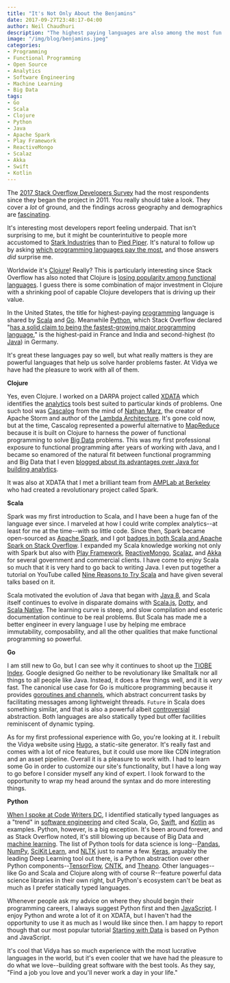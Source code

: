 ```yaml
---
title: "It's Not Only About the Benjamins"
date: 2017-09-27T23:48:17-04:00
author: Neil Chaudhuri
description: "The highest paying languages are also among the most fun and productive. We know from experience."
image: "/img/blog/benjamins.jpeg"
categories:
- Programming
- Functional Programming
- Open Source
- Analytics
- Software Engineering
- Machine Learning
- Big Data
tags:
- Go
- Scala
- Clojure
- Python
- Java
- Apache Spark
- Play Framework
- ReactiveMongo
- Scalaz
- Akka
- Swift
- Kotlin
---
```


The [2017 Stack Overflow Developers Survey](https://insights.stackoverflow.com/survey/2017) had the most 
respondents since they began the project in 2011. You really should
take a look. They cover a *lot* of ground, and the findings across geography and demographics are 
[fascinating](https://www.youtube.com/watch?v=W6MkESn1v1w). 

It's interesting most developers report feeling underpaid. That isn't surprising to me, but it might be counterintuitive to
people more accustomed to [Stark Industries](https://www.youtube.com/watch?v=VVyoXimCrdQ) than to [Pied Piper](https://www.youtube.com/watch?v=BzAdXyPYKQo).
It's natural to follow up by asking [which programming languages pay the most](https://insights.stackoverflow.com/survey/2017#top-paying-technologies), 
and those answers *did* surprise me. 

Worldwide it's [Clojure](/tags/clojure)! Really? This is particularly interesting since Stack Overflow has also noted that 
Clojure is [losing popularity among functional languages](https://stackoverflow.blog/2017/09/06/incredible-growth-python/). I
guess there is some combination of major investment in Clojure with a shrinking pool of capable Clojure developers that is driving
up their value. 

In the United States, the title for highest-paying [programming](/categories/programming) language is shared by [Scala](/tags/scala) and [Go](/tags/go). Meanwhile 
[Python](/tags/python), which Stack Overflow declared 
"[has a solid claim to being the fastest-growing major programming language](https://stackoverflow.blog/2017/09/06/incredible-growth-python/),"
is the highest-paid in France and India and second-highest (to [Java](/tags/java)) in Germany. 

It's great these languages pay so well, but what really matters is they are powerful languages that help us solve
harder problems faster. At Vidya we have had the pleasure to work with all of them. 

**Clojure**

Yes, even Clojure. I worked on a DARPA project called [XDATA](https://www.darpa.mil/program/xdata) which identifies the 
[analytics](/categories/analytics) tools best suited to particular kinds of problems. One such tool was 
[Cascalog](https://github.com/nathanmarz/cascalog) from the mind of [Nathan Marz](https://twitter.com/nathanmarz?lang=en), 
the creator of Apache Storm and author 
of the [Lambda Architecture](http://lambda-architecture.net/). It's gone cold now, but at the time, Cascalog represented a powerful alternative
to [MapReduce](/tags/mapreduce) because it is built on Clojure to harness the power of functional programming to solve 
[Big Data](/categories/big-data) problems. This was my first professional exposure to functional programming after years of working with 
Java, and I became so enamored of the natural fit between functional programming and Big Data that I even 
[blogged about its advantages over Java for building analytics](/blog/2013/10/27/java-is-dysfunctional-with-big-data/).

It was also at XDATA that I met a brilliant team from [AMPLab at Berkeley](https://amplab.cs.berkeley.edu/) who had
created a revolutionary project called Spark.

**Scala**

Spark was my first introduction to Scala, and I have been a huge fan of the language ever since. I marveled at how I could write
complex analytics--at least for me at the time--with so little code. Since then, Spark became 
open-sourced as [Apache Spark](/tags/apache-spark), and I got 
[badges in both Scala and Apache Spark on Stack Overflow](https://stackoverflow.com/users/1347281/vidya?tab=badges). I expanded my
Scala knowledge working not only with Spark but also with [Play Framework](/tags/play-framework), [ReactiveMongo](/tags/reactivemongo),
[Scalaz](/tags/scalaz), and [Akka](/tags/akka) for several government and commercial clients. I have come to enjoy Scala so much
that it is very hard to go back to writing Java. I even put together a tutorial on YouTube called 
[Nine Reasons to Try Scala](/tutorial/nine-reasons-to-try-scala/) and have given several talks 
based on it.

Scala motivated the evolution of Java that began with 
[Java 8](http://www.oracle.com/technetwork/java/javase/8-whats-new-2157071.html), and Scala itself continues to evolve 
in disparate domains with 
[Scala.js](https://www.scala-js.org/), [Dotty](http://dotty.epfl.ch/), and [Scala Native](http://www.scala-native.org/en/latest/).
The learning curve is steep, and slow compilation and esoteric documentation continue to be real problems. But Scala 
has made me a better engineer in every language I use by helping me embrace immutability,
composability, and all the other qualities that make functional programming so powerful.

**Go**

I am still new to Go, but I can see why it continues to shoot up the [TIOBE Index](https://www.tiobe.com/tiobe-index/). 
Google designed Go neither to be revolutionary like Smalltalk nor all things to all people like Java. Instead, it does 
a few things well, and it is *very* fast. The canonical use case for Go is multicore programming because it provides 
[goroutines and channels](https://tour.golang.org/concurrency/1), which abstract concurrent tasks by facilitating messages
among lightweight threads. `Future` in Scala does something similar, and that is also a powerful albeit 
[controversial](https://stackoverflow.com/questions/27454798/is-future-in-scala-a-monad) abstraction. Both languages are also
statically typed but offer facilities reminiscent of dynamic typing.  

As for my first professional experience with Go, you're looking at it. I rebuilt the 
Vidya website using [Hugo](https://gohugo.io/), a static-site generator. It's really fast and comes with a lot of nice features, but
it could use more like CDN integration and an asset pipeline. Overall it is a pleasure to work with. I had to learn some Go in 
order to customize our site's functionality, but I have a long way to go before I consider myself any kind of expert. 
I look forward to the opportunity to wrap my head around the syntax and do more interesting things.   

**Python**
   
[When I spoke at Code Writers DC](blog/2017/06/05/speaking-at-code-writers-workshop-2017/), I identified statically typed
languages as a "trend" in [software engineering](/categories/software-engineering) and cited Scala, Go, [Swift](/tags/swift),
and [Kotlin](/tags/kotlin) as examples. Python, however, is a big exception. It's been around forever, and as Stack Overflow noted, it's
still blowing up because of Big Data and [machine learning](/categories/machine-learning). The list of Python tools 
for data science is long--[Pandas](http://pandas.pydata.org/), [NumPy](http://www.numpy.org/), 
[SciKit Learn](http://scikit-learn.org/stable/), and [NLTK](http://www.nltk.org/) just to name a few. [Keras](https://keras.io/), 
arguably the leading Deep Learning tool out there, is a Python abstraction over other 
Python components--[TensorFlow](https://www.tensorflow.org/), [CNTK](https://docs.microsoft.com/en-us/cognitive-toolkit/), and 
[Theano](http://www.deeplearning.net/software/theano/). Other languages--like Go and Scala and Clojure along with of course 
R--feature powerful data science libraries in their own right, but Python's ecosystem can't be beat as much as I prefer 
statically typed languages.

Whenever people ask my advice on where they should begin their programming careers, I always suggest Python first
and then [JavaScript](/tags/javascript). I enjoy Python and wrote a lot of it on XDATA, but I haven't had the opportunity
to use it as much as I would like since then. I am happy to report though that our most popular tutorial 
[Starting with Data](/tutorial/starting-with-data/) is based on Python and JavaScript.


It's cool that Vidya has so much experience with the most lucrative languages in the world, but it's even cooler that 
we have had the pleasure to do what we love--building great software with the best tools. As they say, 
"Find a job you love and you'll never work a day in your life."  

